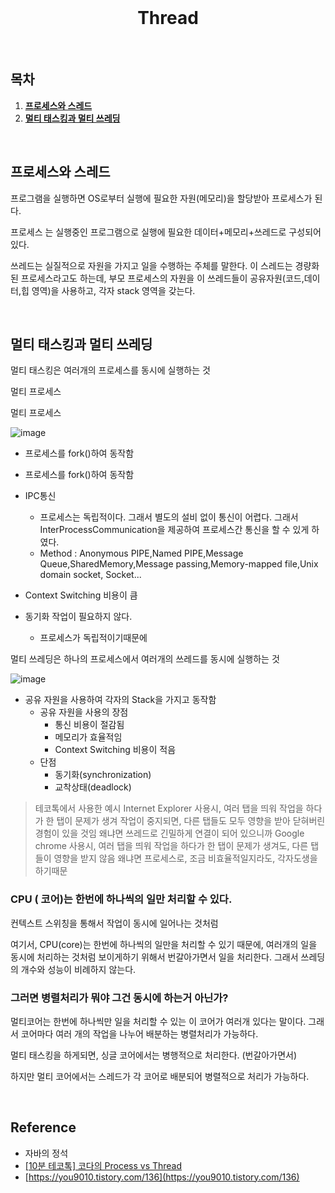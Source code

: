 <div align="center">
  <br />
  <h1>Thread</h1>
  <br />
</div>

## 목차

1. [**프로세스와 스레드**](#1)
2. [**멀티 태스킹과 멀티 쓰레딩**](#2)

<br />

<div id="1"></div>

## 프로세스와 스레드

프로그램을 실행하면 OS로부터 실행에 필요한 자원(메모리)을 할당받아 프로세스가 된다.

프로세스 는 실행중인 프로그램으로 실행에 필요한 데이터+메모리+쓰레드로 구성되어 있다.

쓰레드는 실질적으로 자원을 가지고 일을 수행하는 주체를 말한다. 이 스레드는 경량화된 프로세스라고도 하는데, 부모 프로세스의 자원을 이 쓰레드들이 공유자원(코드,데이터,힙 영역)을 사용하고, 각자 stack 영역을 갖는다.

<br />

<div id="2"></div>

## 멀티 태스킹과 멀티 쓰레딩

멀티 태스킹은 여러개의 프로세스를 동시에 실행하는 것

멀티 프로세스

멀티 프로세스

![image](https://user-images.githubusercontent.com/58917737/163188368-3bd92d7f-40bd-42d2-b52b-c8b56fdaaafa.png)

- 프로세스를 fork()하여 동작함

- 프로세스를 fork()하여 동작함
- IPC통신
  - 프로세스는 독립적이다. 그래서 별도의 설비 없이 통신이 어렵다. 그래서 InterProcessCommunication을 제공하여 프로세스간 통신을 할 수 있게 하였다.
  - Method : Anonymous PIPE,Named PIPE,Message Queue,SharedMemory,Message passing,Memory-mapped file,Unix domain socket, Socket...
- Context Switching 비용이 큼
- 동기화 작업이 필요하지 않다.
  - 프로세스가 독립적이기때문에

멀티 쓰레딩은 하나의 프로세스에서 여러개의 쓰레드를 동시에 실행하는 것

![image](https://user-images.githubusercontent.com/58917737/163188468-d6098d3f-6c99-4053-9530-37ad641049b4.png)

- 공유 자원을 사용하여 각자의 Stack을 가지고 동작함
  - 공유 자원을 사용의 장점
    - 통신 비용이 절감됨
    - 메모리가 효율적임
    - Context Switching 비용이 적음
  - 단점
    - 동기화(synchronization)
    - 교착상태(deadlock)

> 테코톡에서 사용한 예시
> Internet Explorer 사용시, 여러 탭을 띄워 작업을 하다가 한 탭이 문제가 생겨 작업이 중지되면, 다른 탭들도 모두 영향을 받아 닫혀버린 경험이 있을 것임
> 왜냐면 쓰레드로 긴밀하게 연결이 되어 있으니까
> Google chrome 사용시, 여러 탭을 띄워 작업을 하다가 한 탭이 문제가 생겨도, 다른 탭들이 영향을 받지 않음
> 왜냐면 프로세스로, 조금 비효율적일지라도, 각자도생을 하기때문

### CPU ( 코어)는 한번에 하나씩의 일만 처리할 수 있다.

컨텍스트 스위칭을 통해서 작업이 동시에 일어나는 것처럼

여기서, CPU(core)는 한번에 하나씩의 일만을 처리할 수 있기 때문에, 여러개의 일을 동시에 처리하는 것처럼 보이게하기 위해서 번갈아가면서 일을 처리한다. 그래서 쓰레딩의 개수와 성능이 비례하지 않는다.

### 그러면 병렬처리가 뭐야 그건 동시에 하는거 아닌가?

멀티코어는 한번에 하나씩만 일을 처리할 수 있는 이 코어가 여러개 있다는 말이다. 그래서 코어마다 여러 개의 작업을 나누어 배분하는 병렬처리가 가능하다.

멀티 태스킹을 하게되면, 싱글 코어에서는 병행적으로 처리한다. (번갈아가면서)

하지만 멀티 코어에서는 스레드가 각 코어로 배분되어 병렬적으로 처리가 가능하다.

<br />

## Reference

- 자바의 정석
- [[10분 테코톡] 코다의 Process vs Thread](https://www.youtube.com/watch?v=1grtWKqTn50)
- [https://you9010.tistory.com/136](https://you9010.tistory.com/136)
